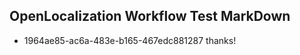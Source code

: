 ## OpenLocalization Workflow Test MarkDown
* 1964ae85-ac6a-483e-b165-467edc881287 thanks!

<!--HONumber=Sep16_HO1-->


